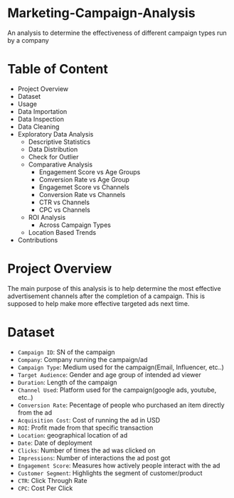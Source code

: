 # Marketing-Campaign-Analysis
An analysis to determine the effectiveness of different campaign types run by a company
# Table of Content
- Project Overview
- Dataset
- Usage
- Data Importation
- Data Inspection
- Data Cleaning
- Exploratory Data Analysis
  - Descriptive Statistics
  - Data Distribution
  - Check for Outlier
  - Comparative Analysis
    - Engagement Score vs Age Groups
    - Conversion Rate vs Age Group
    - Engagemet Score vs Channels
    - Conversion Rate vs Channels
    - CTR vs Channels
    - CPC vs Channels
  - ROI Analysis
    - Across Campaign Types
  - Location Based Trends
- Contributions

# Project Overview
The main purpose of this analysis is to help determine the most effective advertisement channels after the completion of a campaign. This is supposed to help make more effective targeted ads next time.

# Dataset
- `Campaign ID`: SN of the campaign
- `Company`: Company running the campaign/ad
- `Campaign Type`: Medium used for the campaign(Email, Influencer, etc..)
- `Target Audience`: Gender and age group of intended ad viewer
- `Duration`: Length of the campaign
- `Channel Used`: Platform used for the campaign(google ads, youtube, etc..)
- `Conversion Rate`: Pecentage of people who purchased an item directly from the ad
- `Acquisition Cost`: Cost of running the ad in USD
- `ROI`: Profit made from that specific transaction
- `Location`: geographical location of ad
- `Date`: Date of deployment
- `Clicks`: Number of times the ad was clicked on
- `Impressions`: Number of interactions the ad post got
- `Engagement Score`: Measures how actively people interact with the ad
- `Customer Segment`: Highlights the segment of customer/product
- `CTR`: Click Through Rate
- `CPC`: Cost Per Click
  

